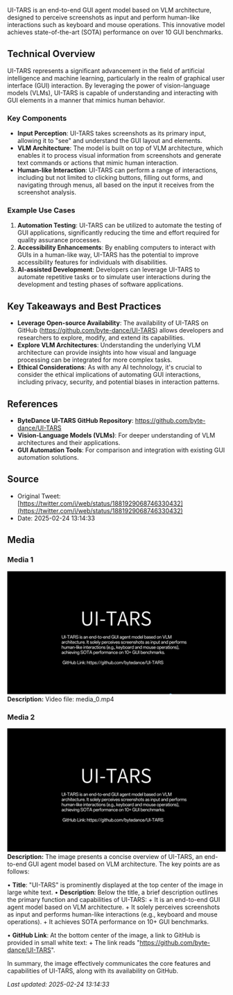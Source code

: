UI-TARS is an end-to-end GUI agent model based on VLM architecture, designed to perceive screenshots as input and perform human-like interactions such as keyboard and mouse operations. This innovative model achieves state-of-the-art (SOTA) performance on over 10 GUI benchmarks.

## Technical Overview
UI-TARS represents a significant advancement in the field of artificial intelligence and machine learning, particularly in the realm of graphical user interface (GUI) interaction. By leveraging the power of vision-language models (VLMs), UI-TARS is capable of understanding and interacting with GUI elements in a manner that mimics human behavior.

### Key Components
- **Input Perception**: UI-TARS takes screenshots as its primary input, allowing it to "see" and understand the GUI layout and elements.
- **VLM Architecture**: The model is built on top of VLM architecture, which enables it to process visual information from screenshots and generate text commands or actions that mimic human interaction.
- **Human-like Interaction**: UI-TARS can perform a range of interactions, including but not limited to clicking buttons, filling out forms, and navigating through menus, all based on the input it receives from the screenshot analysis.

### Example Use Cases
1. **Automation Testing**: UI-TARS can be utilized to automate the testing of GUI applications, significantly reducing the time and effort required for quality assurance processes.
2. **Accessibility Enhancements**: By enabling computers to interact with GUIs in a human-like way, UI-TARS has the potential to improve accessibility features for individuals with disabilities.
3. **AI-assisted Development**: Developers can leverage UI-TARS to automate repetitive tasks or to simulate user interactions during the development and testing phases of software applications.

## Key Takeaways and Best Practices
- **Leverage Open-source Availability**: The availability of UI-TARS on GitHub (https://github.com/byte-dance/UI-TARS) allows developers and researchers to explore, modify, and extend its capabilities.
- **Explore VLM Architectures**: Understanding the underlying VLM architecture can provide insights into how visual and language processing can be integrated for more complex tasks.
- **Ethical Considerations**: As with any AI technology, it's crucial to consider the ethical implications of automating GUI interactions, including privacy, security, and potential biases in interaction patterns.

## References
- **ByteDance UI-TARS GitHub Repository**: https://github.com/byte-dance/UI-TARS
- **Vision-Language Models (VLMs)**: For deeper understanding of VLM architectures and their applications.
- **GUI Automation Tools**: For comparison and integration with existing GUI automation solutions.
## Source

- Original Tweet: [https://twitter.com/i/web/status/1881929068746330432](https://twitter.com/i/web/status/1881929068746330432)
- Date: 2025-02-24 13:14:33


## Media

### Media 1
![media_0](./image_1.jpg)
**Description:** Video file: media_0.mp4

### Media 2
![media_1](./image_1.jpg)
**Description:** The image presents a concise overview of UI-TARS, an end-to-end GUI agent model based on VLM architecture. The key points are as follows:

• **Title**: "UI-TARS" is prominently displayed at the top center of the image in large white text.
• **Description**: Below the title, a brief description outlines the primary function and capabilities of UI-TARS:
	+ It is an end-to-end GUI agent model based on VLM architecture.
	+ It solely perceives screenshots as input and performs human-like interactions (e.g., keyboard and mouse operations).
	+ It achieves SOTA performance on 10+ GUI benchmarks.

• **GitHub Link**: At the bottom center of the image, a link to GitHub is provided in small white text:
	+ The link reads "https://github.com/byte-dance/UI-TARS".

In summary, the image effectively communicates the core features and capabilities of UI-TARS, along with its availability on GitHub.

*Last updated: 2025-02-24 13:14:33*